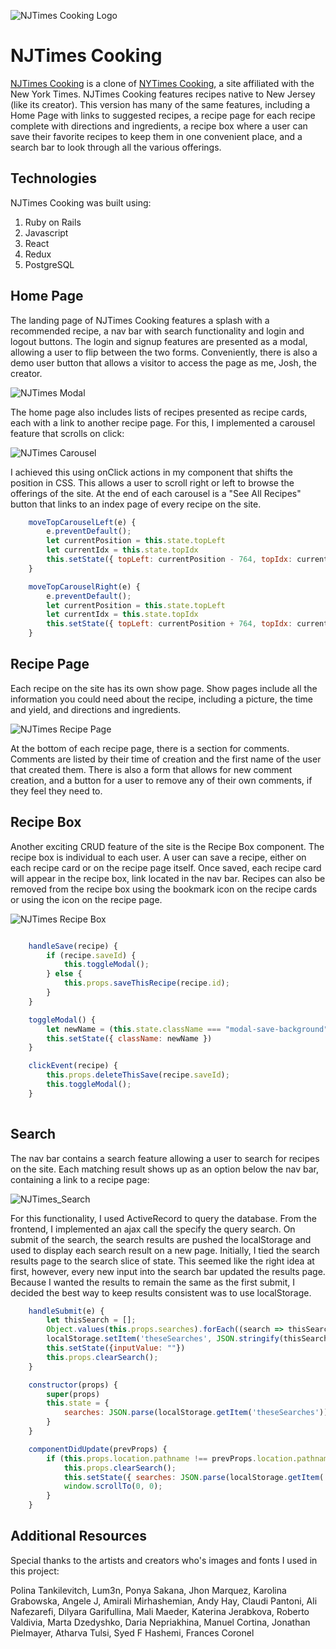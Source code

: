 ![NJTimes Cooking Logo](https://github.com/joshkohane/NJTimesCooking/blob/master/app/assets/images/logo_screenshot2.png)

# NJTimes Cooking

[NJTimes Cooking](https://njtimescooking.herokuapp.com/?#/") is a clone of [NYTimes Cooking](https://cooking.nytimes.com/"), a site affiliated with the New York Times. NJTimes Cooking features recipes native to New Jersey (like its creator). This version has many of the same features, including a Home Page with links to suggested recipes, a recipe page for each recipe complete with directions and ingredients, a recipe box where a user can save their favorite recipes to keep them in one convenient place, and a search bar to look through all the various offerings. 


## Technologies
NJTimes Cooking was built using:
1. Ruby on Rails
2. Javascript
3. React
4. Redux
5. PostgreSQL


## Home Page
The landing page of NJTimes Cooking features a splash with a recommended recipe, a nav bar with search functionality and login and logout buttons. The login and signup features are presented as a modal, allowing a user to flip between the two forms. Conveniently, there is also a demo user button that allows a visitor to access the page as me, Josh, the creator.


![NJTimes Modal](https://github.com/joshkohane/NJTimesCooking/blob/master/app/assets/images/modal_screenshot.png)


The home page also includes lists of recipes presented as recipe cards, each with a link to another recipe page. For this, I implemented a carousel feature that scrolls on click:


![NJTimes Carousel](https://github.com/joshkohane/NJTimesCooking/blob/master/app/assets/images/carousel_screenshot.png)


I achieved this using onClick actions in my component that shifts the position in CSS. This allows a user to scroll right or left to browse the offerings of the site. At the end of each carousel is a "See All Recipes" button that links to an index page of every recipe on the site.


```javascript
    moveTopCarouselLeft(e) {
        e.preventDefault();
        let currentPosition = this.state.topLeft
        let currentIdx = this.state.topIdx
        this.setState({ topLeft: currentPosition - 764, topIdx: currentIdx + 4 })
    }

    moveTopCarouselRight(e) {
        e.preventDefault();
        let currentPosition = this.state.topLeft
        let currentIdx = this.state.topIdx
        this.setState({ topLeft: currentPosition + 764, topIdx: currentIdx - 4 })
    }
```


## Recipe Page


Each recipe on the site has its own show page. Show pages include all the information you could need about the recipe, including a picture, the time and yield, and directions and ingredients.


![NJTimes Recipe Page](https://github.com/joshkohane/NJTimesCooking/blob/master/app/assets/images/recipe_page_screenshot.png)


At the bottom of each recipe page, there is a section for comments. Comments are listed by their time of creation and the first name of the user that created them. There is also a form that allows for new comment creation, and a button for a user to remove any of their own comments, if they feel they need to.


## Recipe Box


Another exciting CRUD feature of the site is the Recipe Box component. The recipe box is individual to each user. A user can save a recipe, either on each recipe card or on the recipe page itself. Once saved, each recipe card will appear in the recipe box, link located in the nav bar. Recipes can also be removed from the recipe box using the bookmark icon on the recipe cards or using the icon on the recipe page.


![NJTimes Recipe Box](https://github.com/joshkohane/NJTimesCooking/blob/master/app/assets/images/saved_screenshot.png)


```javascript

    handleSave(recipe) {
        if (recipe.saveId) {
            this.toggleModal();
        } else {
            this.props.saveThisRecipe(recipe.id);
        }
    }

    toggleModal() {
        let newName = (this.state.className === "modal-save-background") ? "modal-save-background-closed" : "modal-save-background"
        this.setState({ className: newName })
    }

    clickEvent(recipe) {
        this.props.deleteThisSave(recipe.saveId);
        this.toggleModal();
    }
   
```


## Search


The nav bar contains a search feature allowing a user to search for recipes on the site. Each matching result shows up as an option below the nav bar, containing a link to a recipe page:


![NJTimes_Search](https://github.com/joshkohane/NJTimesCooking/blob/master/app/assets/images/search_screenshot.png)


For this functionality, I used ActiveRecord to query the database. From the frontend, I implemented an ajax call the specify the query search. On submit of the search, the search results are pushed the localStorage and used to display each search result on a new page. Initially, I tied the search results page to the search slice of state. This seemed like the right idea at first, however, every new input into the search bar updated the results page. Because I wanted the results to remain the same as the first submit, I decided the best way to keep results consistent was to use localStorage.


```javascript
    handleSubmit(e) {
        let thisSearch = [];
        Object.values(this.props.searches).forEach((search => thisSearch.push(search)));
        localStorage.setItem('theseSearches', JSON.stringify(thisSearch))
        this.setState({inputValue: ""})
        this.props.clearSearch();
    } 
```


```javascript
    constructor(props) {
        super(props)
        this.state = {
            searches: JSON.parse(localStorage.getItem('theseSearches')),
        }
    }

    componentDidUpdate(prevProps) {
        if (this.props.location.pathname !== prevProps.location.pathname) {
            this.props.clearSearch();
            this.setState({ searches: JSON.parse(localStorage.getItem('theseSearches'))});
            window.scrollTo(0, 0);
        }
    }
```


## Additional Resources
Special thanks to the artists and creators who's images and fonts I used in this project:

Polina Tankilevitch, Lum3n, Ponya Sakana, Jhon Marquez, Karolina Grabowska, Angele J, Amirali Mirhashemian, Andy Hay, Claudi Pantoni, Ali Nafezarefi, Dilyara Garifullina, Mali Maeder, Katerina Jerabkova, Roberto Valdivia, Marta Dzedyshko, Daria Nepriakhina, Manuel Cortina, Jonathan Pielmayer, Atharva Tulsi, Syed F Hashemi, Frances Coronel
